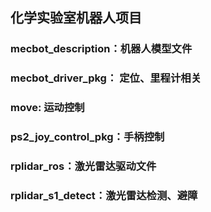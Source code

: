 ## 化学实验室机器人项目

### mecbot_description：机器人模型文件
### mecbot_driver_pkg：  定位、里程计相关
### move: 运动控制
### ps2_joy_control_pkg：手柄控制
### rplidar_ros：激光雷达驱动文件
### rplidar_s1_detect：激光雷达检测、避障
